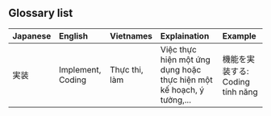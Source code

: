 ## Glossary list

|Japanese|English|Vietnames|Explaination|Example|
|:---|:---|:---|:---|:---|
|実装|Implement, Coding|Thực thi, làm|Việc thực hiện một ứng dụng hoặc thực hiện một kế hoạch, ý tưởng,...|機能を実装する: Coding tính năng|
